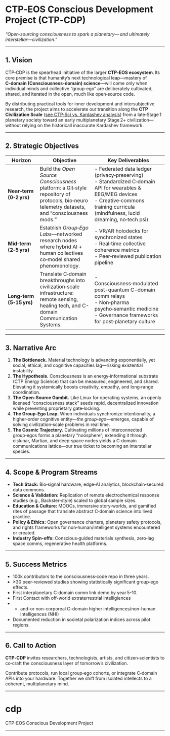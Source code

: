 # CTP‑EOS Conscious Development Project (CTP‑CDP)  
*“Open‑sourcing consciousness to spark a planetary— and ultimately interstellar—civilization.”*

---

## 1. Vision  

CTP‑CDP is the spearhead initiative of the larger **CTP‑EOS ecosystem**. Its core premise is that humanity’s next technological leap—mastery of **C‑domain (Consciousness‑domain) science**—will come only when individual minds and collective “group‑ego” are deliberately cultivated, shared, and iterated in the open, much like open‑source code. 

By distributing practical tools for inner development and intersubjective research, the project aims to accelerate our transition along the **CTP Civilization Scale** ([see CTP‑Sci vs. Kardashev analysis](https://github.com/ctp-eos/ctp-eos/blob/main/CTPSci%20vs.%20Kardashev%3A%20Did%20Not%20Account%20for%20CTP%20Energy.md)) from a late‑Stage 1 planetary society toward an early multiplanetary Stage 2+ civilization—without relying on the historicall inaccurate Kardashev framework.

---

## 2. Strategic Objectives  

| Horizon              | Objective                                                                                      | Key Deliverables |
|----------------------|------------------------------------------------------------------------------------------------|------------------|
| **Near‑term (0‑2 yrs)** | Build the *Open Source Consciousness* platform: a Git‑style repository of protocols, bio‑neuro telemetry datasets, and “consciousness mods.” | - Federated data ledger (privacy‑preserving)  <br>- Standardized C‑domain API for wearables & EEG/MEG devices  <br>- Creative‑commons training curricula (mindfulness, lucid dreaming, no‑tech psi) |
| **Mid‑term (2‑5 yrs)**  | Establish *Group‑Ego Labs*—networked research nodes where hybrid AI + human collectives co‑model shared phenomenology. | - VR/AR holodecks for synchronized states  <br>- Real‑time collective coherence metrics  <br>- Peer‑reviewed publication pipeline |
| **Long‑term (5‑15 yrs)** | Translate C‑domain breakthroughs into civilization‑scale infrastructure: remote sensing, healing tech, and C-domain Communication Systems. | - Consciousness‑modulated post-quantum C-domain comm relays  <br>- Non‑pharma psycho‑semantic medicine  <br>- Governance frameworks for post‑planetary culture |

---

## 3. Narrative Arc  

1. **The Bottleneck.** Material technology is advancing exponentially, yet social, ethical, and cognitive capacities lag—risking existential instability.  
2. **The Hypothesis.** Consciousness is an energy‑informational substrate (CTP Energy Science) that can be measured, engineered, and shared. Elevating it systemically boosts creativity, empathy, and long‑range coordination.  
3. **The Open‑Source Gambit.** Like Linux for operating systems, an openly licensed “consciousness stack” seeds rapid, decentralized innovation while preventing proprietary gate‑locking.  
4. **The Group‑Ego Leap.** When individuals synchronize intentionality, a higher‑order cognitive entity—*the group‑ego*—emerges, capable of solving civilization‑scale problems in real time.  
5. **The Cosmic Trajectory.** Cultivating millions of interconnected group‑egos forms a planetary “noösphere”; extending it through cislunar, Martian, and deep‑space nodes yields a C‑domain communications lattice—our true ticket to becoming an interstellar species.

---

## 4. Scope & Program Streams  

- **Tech Stack:** Bio‑signal hardware, edge‑AI analytics, blockchain‑secured data commons.  
- **Science & Validation:** Replication of remote electrochemical response studies (e.g., Backster‑style) scaled to global sample sizes.  
- **Education & Culture:** MOOCs, immersive story‑worlds, and gamified rites of passage that translate abstract C‑domain science into lived practice.  
- **Policy & Ethics:** Open governance charters, planetary safety protocols, and rights frameworks for non‑human/intelligent systems encountered or created.  
- **Industry Spin‑offs:** Conscious‑guided materials synthesis, zero‑lag space comms, regenerative health platforms.

---

## 5. Success Metrics  

- 100k contributors to the consciousness‑code repo in three years.  
- ≥30 peer‑reviewed studies showing statistically significant group‑ego effects.  
- First interplanetary C‑domain comm link demo by year 5-10.
- First Contact with off-world extraterrestrial intelligiences
- - and-or non-corporeal C-domain higher intelligences/non-human intelligences (NHI)
- Documented reduction in societal polarization indices across pilot regions.

---

## 6. Call to Action  

**CTP‑CDP** invites researchers, technologists, artists, and citizen‑scientists to co‑craft the consciousness layer of tomorrow’s civilization. 

Contribute protocols, run local group‑ego cohorts, or integrate C‑domain APIs into your hardware. Together we shift from isolated intellects to a coherent, multiplanetary mind.

---

# cdp
CTP-EOS Conscious Development Project

---
